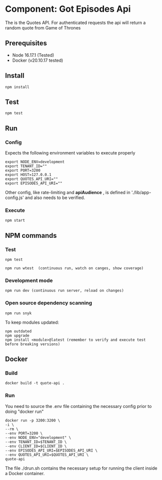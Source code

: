 # Component: Got Episodes Api

The is the Quotes API. For authenticated requests the api will return a random quote from Game of Thrones

## Prerequisites

- Node 16.17.1 (Tested)
- Docker (v20.10.17 tested)

## Install

    npm install

## Test

    npm test

## Run

### Config

Expects the following environment variables to execute properly

    export NODE_ENV=development
    export TENANT_ID=""
    export PORT=3200
    export HOST=127.0.0.1
    export QUOTES_API_URI=""
    export EPISODES_API_URI=""

Other config, like rate-limiting and **apiAudience** , is defined in './lib/app-config.js' and also needs to be verified.

### Execute

    npm start

## NPM commands

### Test

    npm test

    npm run wtest  (continuous run, watch on canges, show coverage)

### Development mode

    npm run dev (continuous run server, reload on changes)

### Open source dependency scanning

    npm run snyk

To keep modules updated:

    npm outdated
    npm upgrade
    npm install <module>@latest (remember to verify and execute test before breaking versions)


## Docker

### Build

    docker build -t quote-api .

### Run

You need to source the .env file containing the necessary config prior to doing "docker run"

    
    docker run -p 3200:3200 \
    -i \
    --rm \
    --env PORT=3200 \
    --env NODE_ENV="development" \
    --env TENANT_ID=$TENANT_ID \
    --env CLIENT_ID=$CLIENT_ID \
    --env EPISODES_API_URI=$EPISODES_API_URI \
    --env QUOTES_API_URI=$QUOTES_API_URI \
    quote-api

The file ./drun.sh contains the necessary setup for running the client inside a Docker container.